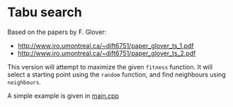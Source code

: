 # Tabu search

Based on the papers by F. Glover:
* http://www.iro.umontreal.ca/~dift6751/paper_glover_ts_1.pdf
* http://www.iro.umontreal.ca/~dift6751/paper_glover_ts_2.pdf

This version will attempt to maximize the given `fitness` function.
It will select a starting point using the `random` function, and
find neighbours using `neighbours`.

A simple example is given in [main.cpp](../blob/main.cpp)